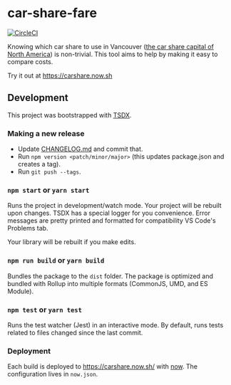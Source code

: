 # car-share-fare

[![CircleCI](https://circleci.com/gh/wachunga/car-share-fare.svg?style=svg)](https://circleci.com/gh/wachunga/car-share-fare)

Knowing which car share to use in Vancouver ([the car share capital of North America](https://www.cbc.ca/news/canada/british-columbia/vancouver-car-share-car2go-evo-1.4504926)) is non-trivial. This tool aims to help by making it easy to compare costs.

Try it out at https://carshare.now.sh

## Development

This project was bootstrapped with [TSDX](https://github.com/jaredpalmer/tsdx).

### Making a new release

- Update [CHANGELOG.md](./CHANGELOG.md) and commit that.
- Run `npm version <patch/minor/major>` (this updates package.json and creates a tag).
- Run `git push --tags`.

### `npm start` or `yarn start`

Runs the project in development/watch mode. Your project will be rebuilt upon changes. TSDX has a special logger for you convenience. Error messages are pretty printed and formatted for compatibility VS Code's Problems tab.

Your library will be rebuilt if you make edits.

### `npm run build` or `yarn build`

Bundles the package to the `dist` folder.
The package is optimized and bundled with Rollup into multiple formats (CommonJS, UMD, and ES Module).

### `npm test` or `yarn test`

Runs the test watcher (Jest) in an interactive mode.
By default, runs tests related to files changed since the last commit.

### Deployment

Each build is deployed to https://carshare.now.sh/ with [now](https://zeit.co/now). The configuration lives in `now.json`.
